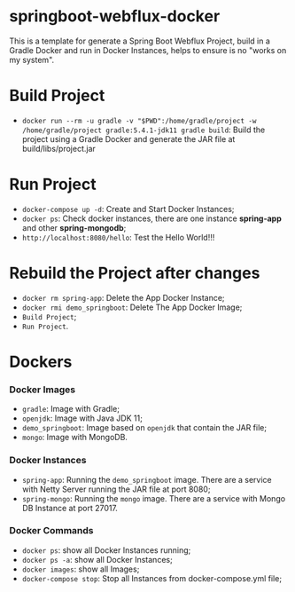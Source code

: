 # springboot-webflux-docker

This is a template for generate a Spring Boot Webflux Project, build in a Gradle Docker and run in Docker Instances, helps to ensure is no "works on my system".

# Build Project

- `docker run --rm -u gradle -v "$PWD":/home/gradle/project -w /home/gradle/project gradle:5.4.1-jdk11 gradle build`: Build the project using a Gradle Docker and generate the JAR file at build/libs/project.jar

# Run Project

- `docker-compose up -d`: Create and Start Docker Instances;
- `docker ps`: Check docker instances, there are one instance **spring-app** and other **spring-mongodb**;
- `http://localhost:8080/hello`: Test the Hello World!!!

# Rebuild the Project after changes

- `docker rm spring-app`: Delete the App Docker Instance;
- `docker rmi demo_springboot`: Delete The App Docker Image;
- `Build Project`;
- `Run Project`.


# Dockers

### Docker Images
- `gradle`: Image with Gradle;
- `openjdk`: Image with Java JDK 11;
- `demo_springboot`: Image based on `openjdk` that contain the JAR file;
- `mongo`: Image with MongoDB.

### Docker Instances
- `spring-app`: Running the `demo_springboot` image. There are a service with Netty Server running the JAR file at port 8080;
- `spring-mongo`: Running the `mongo` image. There are a service with Mongo DB Instance at port 27017.

### Docker Commands
- `docker ps`: show all Docker Instances running;
- `docker ps -a`: show all Docker Instances;
- `docker images`: show all Images;
- `docker-compose stop`: Stop all Instances from docker-compose.yml file;

